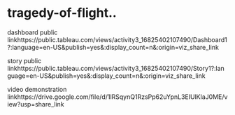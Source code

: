 # tragedy-of-flight..
dashboard public linkhttps://public.tableau.com/views/activity3_16825402107490/Dashboard1?:language=en-US&publish=yes&:display_count=n&:origin=viz_share_link
  
story public linkhttps://public.tableau.com/views/activity3_16825402107490/Story1?:language=en-US&publish=yes&:display_count=n&:origin=viz_share_link

video demonstration linkhttps://drive.google.com/file/d/1lRSqynQ1RzsPp62uYpnL3EIUlKlaJ0ME/view?usp=share_link
